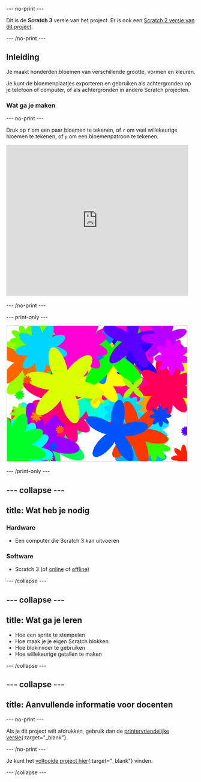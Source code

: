 --- no-print ---

Dit is de **Scratch 3** versie van het project. Er is ook een [Scratch 2 versie van dit project](https://projects.raspberrypi.org/nl-NL/projects/flower-generator-scratch2).

--- /no-print ---

## Inleiding

Je maakt honderden bloemen van verschillende grootte, vormen en kleuren.

Je kunt de bloemenplaatjes exporteren en gebruiken als achtergronden op je telefoon of computer, of als achtergronden in andere Scratch projecten.

### Wat ga je maken

--- no-print ---

Druk op `f` om een paar bloemen te tekenen, of `r` om veel willekeurige bloemen te tekenen, of `p` om een bloemenpatroon te tekenen.

<div class="scratch-preview">
  <iframe allowtransparency="true" width="485" height="402" src="https://scratch.mit.edu/projects/embed/253355932/?autostart=false" frameborder="0" scrolling="no"></iframe>
</div>

--- /no-print ---

--- print-only ---

![willekeurige bloemen](images/flower-random.png)

--- /print-only ---

--- collapse ---
---
title: Wat heb je nodig
---

### Hardware

+ Een computer die Scratch 3 kan uitvoeren

### Software

+ Scratch 3 (of [online](https://rpf.io/scratch-on) of [offline](https://rpf.io/scratch-off))

--- /collapse ---

--- collapse ---
---
title: Wat ga je leren
---

+ Hoe een sprite te stempelen 
+ Hoe maak je je eigen Scratch blokken
+ Hoe blokinvoer te gebruiken 
+ Hoe willekeurige getallen te maken 

--- /collapse ---

--- collapse ---
---
title: Aanvullende informatie voor docenten
---

--- no-print ---

Als je dit project wilt afdrukken, gebruik dan de [printervriendelijke versie](https://projects.raspberrypi.org/nl-NL/projects/flower-generator/print){:target="_blank"}.

--- /no-print ---

Je kunt het [voltooide project hier](http://rpf.io/p/nl-NL/flower-generator-get){:target="_blank"} vinden.

--- /collapse ---